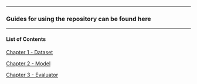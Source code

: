 
---

### Guides for using the repository can be found here

---

#### List of Contents

[Chapter 1 - Dataset](chapter1_Dataset/README.md)

[Chapter 2 - Model](chapter2_Model/README.md)

[Chapter 3 - Evaluator](chapter3_Evaluator/README.md)
